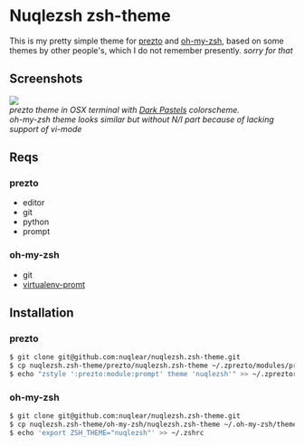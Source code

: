 # Nuqlezsh zsh-theme

This is my pretty simple theme for [prezto](https://github.com/sorin-ionescu/prezto) and [oh-my-zsh](https://github.com/robbyrussell/oh-my-zsh), 
based on some themes by other people's, which I do not remember presently. _sorry for that_

## Screenshots
![](https://github.com/nuqlear/nuqlezsh.zsh-theme/raw/master/screenshot.png)  
_prezto theme in OSX terminal with [Dark Pastels](https://github.com/lysyi3m/osx-terminal-themes/blob/master/schemes/Dark%20Pastel.terminal) colorscheme._  
_oh-my-zsh theme looks similar but without N/I part because of lacking support of vi-mode_
## Reqs
### prezto
- editor
- git
- python
- prompt

### oh-my-zsh
- git
- [virtualenv-promt](https://github.com/tonyseek/oh-my-zsh-virtualenv-prompt)  

## Installation
### prezto
```bash
$ git clone git@github.com:nuqlear/nuqlezsh.zsh-theme.git
$ cp nuqlezsh.zsh-theme/prezto/nuqlezsh.zsh-theme ~/.zprezto/modules/prompt/functions/prompt_nuqlezsh_setup
$ echo "zstyle ':prezto:module:prompt' theme 'nuqlezsh'" >> ~/.zpreztorc
```

### oh-my-zsh
```bash
$ git clone git@github.com:nuqlear/nuqlezsh.zsh-theme.git
$ cp nuqlezsh.zsh-theme/oh-my-zsh/nuqlezsh.zsh-theme ~/.oh-my-zsh/themes
$ echo 'export ZSH_THEME="nuqlezsh"' >> ~/.zshrc
```
